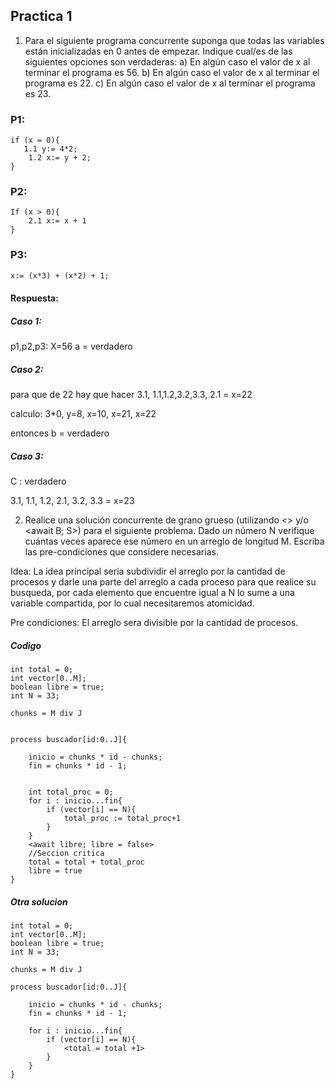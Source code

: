 ## Practica 1

1. Para el siguiente programa concurrente suponga que todas las variables están inicializadas en
0 antes de empezar. Indique cual/es de las siguientes opciones son verdaderas:
a) En algún caso el valor de x al terminar el programa es 56.
b) En algún caso el valor de x al terminar el programa es 22.
c) En algún caso el valor de x al terminar el programa es 23.

### P1:
```
if (x = 0){
   1.1 y:= 4*2; 
    1.2 x:= y + 2; 
}
```

### P2:
```
If (x > 0){
    2.1 x:= x + 1
} 
```

### P3:
``` 3.1     3.2    3.3
x:= (x*3) + (x*2) + 1;
```

#### Respuesta: 

##### Caso 1:
p1,p2,p3: X=56
a = verdadero

##### Caso 2:

para que de 22 hay que hacer
3.1, 1.1,1.2,3.2,3.3, 2.1 =  x=22

calculo: 
3*0, y=8, x=10, x=21, x=22

entonces b = verdadero

##### Caso 3:
C : verdadero

3.1, 1.1, 1.2, 2.1, 3.2, 3.3 = x=23




2. Realice una solución concurrente de grano grueso (utilizando <> y/o <await B; S>) para el
siguiente problema. Dado un número N verifique cuántas veces aparece ese número en un
arreglo de longitud M. Escriba las pre-condiciones que considere necesarias.


Idea: La idea principal seria subdividir el arreglo por la cantidad de procesos y darle una parte del arreglo a cada proceso para que realice su busqueda, por cada elemento que encuentre igual a N lo sume a una variable compartida, por lo cual necesitaremos atomicidad.

Pre condiciones: El arreglo sera divisible por la cantidad de procesos. 


##### Codigo

```
int total = 0;
int vector[0..M];
boolean libre = true; 
int N = 33;

chunks = M div J


process buscador[id:0..J]{

    inicio = chunks * id - chunks;
    fin = chunks * id - 1;


    int total_proc = 0;
    for i : inicio...fin{
        if (vector[i] == N){
            total_proc := total_proc+1
        }
    }
    <await libre; libre = false>
    //Seccion critica
    total = total + total_proc
    libre = true
}
```


##### Otra solucion
```
int total = 0;
int vector[0..M];
boolean libre = true; 
int N = 33;

chunks = M div J

process buscador[id:0..J]{

    inicio = chunks * id - chunks;
    fin = chunks * id - 1;

    for i : inicio...fin{
        if (vector[i] == N){
            <total = total +1>
        }
    }
}
```